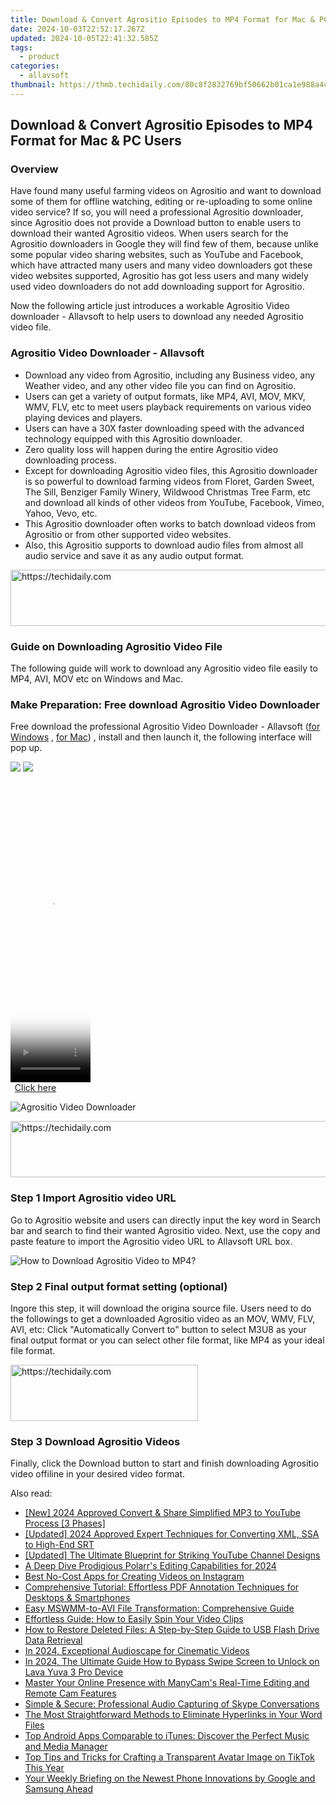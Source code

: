 ```yaml
---
title: Download & Convert Agrositio Episodes to MP4 Format for Mac & PC Users
date: 2024-10-03T22:52:17.267Z
updated: 2024-10-05T22:41:32.585Z
tags:
  - product
categories:
  - allavsoft
thumbnail: https://thmb.techidaily.com/80c8f2832769bf50662b01ca1e988a4c71933b23ed7117cea801b49e429b370c.jpg
---
```


## Download & Convert Agrositio Episodes to MP4 Format for Mac & PC Users

### Overview

Have found many useful farming videos on Agrositio and want to download some of them for offline watching, editing or re-uploading to some online video service? If so, you will need a professional Agrositio downloader, since Agrositio does not provide a Download button to enable users to download their wanted Agrositio videos. When users search for the Agrositio downloaders in Google they will find few of them, because unlike some popular video sharing websites, such as YouTube and Facebook, which have attracted many users and many video downloaders got these video websites supported, Agrositio has got less users and many widely used video downloaders do not add downloading support for Agrositio.

Now the following article just introduces a workable Agrositio Video downloader - Allavsoft to help users to download any needed Agrositio video file.

### Agrositio Video Downloader - Allavsoft

* Download any video from Agrositio, including any Business video, any Weather video, and any other video file you can find on Agrositio.
* Users can get a variety of output formats, like MP4, AVI, MOV, MKV, WMV, FLV, etc to meet users playback requirements on various video playing devices and players.
* Users can have a 30X faster downloading speed with the advanced technology equipped with this Agrositio downloader.
* Zero quality loss will happen during the entire Agrositio video downloading process.
* Except for downloading Agrositio video files, this Agrositio downloader is so powerful to download farming videos from Floret, Garden Sweet, The Sill, Benziger Family Winery, Wildwood Christmas Tree Farm, etc and download all kinds of other videos from YouTube, Facebook, Vimeo, Yahoo, Vevo, etc.
* This Agrositio downloader often works to batch download videos from Agrositio or from other supported video websites.
* Also, this Agrositio supports to download audio files from almost all audio service and save it as any audio output format.

<!-- affiliate ads begin -->
<a href="https://imp.i110150.net/c/5597632/798165/11305" target="_top" id="798165">
  <img src="//a.impactradius-go.com/display-ad/11305-798165" border="0" alt="https://techidaily.com" width="728" height="90"/>
</a>
<img height="0" width="0" src="https://imp.i110150.net/i/5597632/798165/11305" style="position:absolute;visibility:hidden;" border="0" />
<!-- affiliate ads end -->

### Guide on Downloading Agrositio Video File

The following guide will work to download any Agrositio video file easily to MP4, AVI, MOV etc on Windows and Mac.

### Make Preparation: Free download Agrositio Video Downloader

Free download the professional Agrositio Video Downloader - Allavsoft ([for Windows](https://tools.techidaily.com/allavsoft/products/) , [for Mac](https://tools.techidaily.com/allavsoft/products/)) , install and then launch it, the following interface will pop up.

[![](https://www.allavsoft.com/how-to/../images/how-to/free-download-win.jpg)](https://tools.techidaily.com/allavsoft/products/) [![](https://www.allavsoft.com/how-to/../images/how-to/free-download-mac.jpg)](https://tools.techidaily.com/allavsoft/products/)

<!-- affiliate ads begin -->
<span id="1975503">
					<video width="128" height="480" style="cursor:pointer"
           poster="//a.impactradius-go.com/display-clicktoplayimage/1975503.png"
           onclick="if(!this.playClicked){this.play();this.setAttribute('controls',true);this.playClicked=true;}">
	   <source src="//a.impactradius-go.com/display-ad/22993-1975503">
	   <img src="//a.impactradius-go.com/display-clicktoplayimage/1975503.png" style="border: none; height: 100%; width: 100%; object-fit: contain">
	</video>
	<div style="width:80px;text-align:center"><a href="javascript:window.open(decodeURIComponent('https%3A%2F%2Fhomestyler.sjv.io%2Fc%2F5597632%2F1975503%2F22993'), '_blank');void(0);">Click here</a></div>
</span>
<img height="0" width="0" src="https://imp.pxf.io/i/5597632/1975503/22993" style="position:absolute;visibility:hidden;" border="0" />
<!-- affiliate ads end -->

![Agrositio Video Downloader](https://www.allavsoft.com/how-to/../images/allavsoft/screen-shot-600.jpg)

<!-- affiliate ads begin -->
<a href="https://appsumo.8odi.net/c/5597632/2105869/7443" target="_top" id="2105869">
  <img src="//a.impactradius-go.com/display-ad/7443-2105869" border="0" alt="https://techidaily.com" width="728" height="90"/>
</a>
<img height="0" width="0" src="https://appsumo.8odi.net/i/5597632/2105869/7443" style="position:absolute;visibility:hidden;" border="0" />
<!-- affiliate ads end -->

### Step 1 Import Agrositio video URL

Go to Agrositio website and users can directly input the key word in Search bar and search to find their wanted Agrositio video. Next, use the copy and paste feature to import the Agrositio video URL to Allavsoft URL box.

![How to Download Agrositio Video to MP4?](https://www.allavsoft.com/how-to/../images/how-to/download-rtmp-video/download-rtmp-video.jpg)

### Step 2 Final output format setting (optional)

Ingore this step, it will download the origina source file. Users need to do the followings to get a downloaded Agrositio video as an MOV, WMV, FLV, AVI, etc: Click "Automatically Convert to" button to select M3U8 as your final output format or you can select other file format, like MP4 as your ideal file format.

<!-- affiliate ads begin -->
<a href="https://aligracehair.sjv.io/c/5597632/2006955/19272" target="_top" id="2006955">
  <img src="//a.impactradius-go.com/display-ad/19272-2006955" border="0" alt="https://techidaily.com" width="300" height="90"/>
</a>
<img height="0" width="0" src="https://aligracehair.sjv.io/i/5597632/2006955/19272" style="position:absolute;visibility:hidden;" border="0" />
<!-- affiliate ads end -->

### Step 3 Download Agrositio Videos

Finally, click the Download button to start and finish downloading Agrositio video offiline in your desired video format.

<ins class="adsbygoogle"
     style="display:block"
     data-ad-format="autorelaxed"
     data-ad-client="ca-pub-7571918770474297"
     data-ad-slot="1223367746"></ins>

<ins class="adsbygoogle"
     style="display:block"
     data-ad-client="ca-pub-7571918770474297"
     data-ad-slot="8358498916"
     data-ad-format="auto"
     data-full-width-responsive="true"></ins>

<span class="atpl-alsoreadstyle">Also read:</span>
<div><ul>
<li><a href="https://youtube-data.techidaily.com/024-approved-convert-and-share-simplified-mp3-to-youtube-process-3-phases/"><u>[New] 2024 Approved Convert & Share Simplified MP3 to YouTube Process [3 Phases]</u></a></li>
<li><a href="https://fox-cloud.techidaily.com/updated-2024-approved-expert-techniques-for-converting-xml-ssa-to-high-end-srt/"><u>[Updated] 2024 Approved Expert Techniques for Converting XML, SSA to High-End SRT</u></a></li>
<li><a href="https://facebook-video-footage.techidaily.com/updated-the-ultimate-blueprint-for-striking-youtube-channel-designs/"><u>[Updated] The Ultimate Blueprint for Striking YouTube Channel Designs</u></a></li>
<li><a href="https://extra-resources.techidaily.com/a-deep-dive-prodigious-polarrs-editing-capabilities-for-2024/"><u>A Deep Dive Prodigious Polarr's Editing Capabilities for 2024</u></a></li>
<li><a href="https://discover-data.techidaily.com/best-no-cost-apps-for-creating-videos-on-instagram/"><u>Best No-Cost Apps for Creating Videos on Instagram</u></a></li>
<li><a href="https://discover-data.techidaily.com/comprehensive-tutorial-effortless-pdf-annotation-techniques-for-desktops-and-smartphones/"><u>Comprehensive Tutorial: Effortless PDF Annotation Techniques for Desktops & Smartphones</u></a></li>
<li><a href="https://discover-data.techidaily.com/easy-mswmm-to-avi-file-transformation-comprehensive-guide/"><u>Easy MSWMM-to-AVI File Transformation: Comprehensive Guide</u></a></li>
<li><a href="https://win-marvelous.techidaily.com/effortless-guide-how-to-easily-spin-your-video-clips/"><u>Effortless Guide: How to Easily Spin Your Video Clips</u></a></li>
<li><a href="https://discover-data.techidaily.com/how-to-restore-deleted-files-a-step-by-step-guide-to-usb-flash-drive-data-retrieval/"><u>How to Restore Deleted Files: A Step-by-Step Guide to USB Flash Drive Data Retrieval</u></a></li>
<li><a href="https://fox-blue.techidaily.com/in-2024-exceptional-audioscape-for-cinematic-videos/"><u>In 2024, Exceptional Audioscape for Cinematic Videos</u></a></li>
<li><a href="https://android-unlock.techidaily.com/in-2024-the-ultimate-guide-how-to-bypass-swipe-screen-to-unlock-on-lava-yuva-3-pro-device-by-drfone-android/"><u>In 2024, The Ultimate Guide How to Bypass Swipe Screen to Unlock on Lava Yuva 3 Pro Device</u></a></li>
<li><a href="https://discover-best.techidaily.com/master-your-online-presence-with-manycams-real-time-editing-and-remote-cam-features/"><u>Master Your Online Presence with ManyCam's Real-Time Editing and Remote Cam Features</u></a></li>
<li><a href="https://discover-data.techidaily.com/simple-and-secure-professional-audio-capturing-of-skype-conversations/"><u>Simple & Secure: Professional Audio Capturing of Skype Conversations</u></a></li>
<li><a href="https://discover-data.techidaily.com/the-most-straightforward-methods-to-eliminate-hyperlinks-in-your-word-files/"><u>The Most Straightforward Methods to Eliminate Hyperlinks in Your Word Files</u></a></li>
<li><a href="https://discover-data.techidaily.com/top-android-apps-comparable-to-itunes-discover-the-perfect-music-and-media-manager/"><u>Top Android Apps Comparable to iTunes: Discover the Perfect Music and Media Manager</u></a></li>
<li><a href="https://discover-data.techidaily.com/top-tips-and-tricks-for-crafting-a-transparent-avatar-image-on-tiktok-this-year/"><u>Top Tips and Tricks for Crafting a Transparent Avatar Image on TikTok This Year</u></a></li>
<li><a href="https://techidaily.com/your-weekly-briefing-on-the-newest-phone-innovations-by-google-and-samsung-ahead/"><u>Your Weekly Briefing on the Newest Phone Innovations by Google and Samsung Ahead</u></a></li>
</ul></div>

